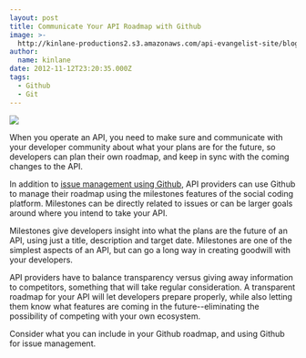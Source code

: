 ```yaml
---
layout: post
title: Communicate Your API Roadmap with Github
image: >-
  http://kinlane-productions2.s3.amazonaws.com/api-evangelist-site/blog/github-logo-basic.png
author:
  name: kinlane
date: 2012-11-12T23:20:35.000Z
tags:
  - Github
  - Git
---
```

[![](https://s3.amazonaws.com/kinlane-productions2/api-evangelist/github/github-logo.png)](https://github.com/ "Github")

When you operate an API, you need to make sure and communicate with your developer community about what your plans are for the future, so developers can plan their own roadmap, and keep in sync with the coming changes to the API.

In addition to [issue management using Github](/2012/11/08/api-issue-management-using-github/ "API issue management with Github"), API providers can use Github to manage their roadmap using the milestones features of the social coding platform. Milestones can be directly related to issues or can be larger goals around where you intend to take your API.

Milestones give developers insight into what the plans are the future of an API, using just a title, description and target date. Milestones are one of the simplest aspects of an API, but can go a long way in creating goodwill with your developers.

API providers have to balance transparency versus giving away information to competitors, something that will take regular consideration. A transparent roadmap for your API will let developers prepare properly, while also letting them know what features are coming in the future--eliminating the possibility of competing with your own ecosystem.

Consider what you can include in your Github roadmap, and using Github for issue management.
